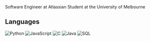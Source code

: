 
Software Engineer at Atlassian
Student at the University of Melbourne 

## Languages
![Python](https://img.shields.io/badge/-Python-000?&logo=Python)
![JavaScript](https://img.shields.io/badge/-JavaScript-000?&logo=JavaScript)
![C](https://img.shields.io/badge/-C-000?&logo=C)
![Java](https://img.shields.io/badge/-Java-000?&logo=Java&logoColor=007396)
![SQL](https://img.shields.io/badge/-SQL-000?&logo=MySQL)


<!--
**pr1yasha/pr1yasha** is a ✨ _special_ ✨ repository because its `README.md` (this file) appears on your GitHub profile.
-->
